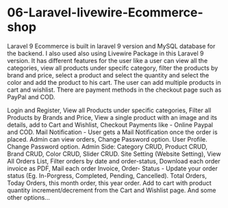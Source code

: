 # 06-Laravel-livewire-Ecommerce-shop

Laravel 9 Ecommerce is built in laravel 9 version and MySQL database for the backend. I also used also using Livewire Package in this Laravel 9 version. It has different features for the user like a user can view all the categories, view all products under specifc category, filter the products by brand and price, select a product and select the quantity and select the color and add the product to his cart. The user can add multiple products in cart and wishlist. There are payment methods in the checkout page such as PayPal and COD.

Login and Register, View all Products under specific categories, Filter all Products by Brands and Price, View a single product with an image and its details, add to Cart and Wishlist, Checkout Payments like - Online Paypal and COD. Mail Notification - User gets a Mail Notification once the order is placed. Admin can view orders, Change Password option. User Profile. Change Password option. Admin Side: Category CRUD, Product CRUD, Brand CRUD, Color CRUD, Slider CRUD. Site Setting (Website Setting), View All Orders List, Filter orders by date and order-status, Download each order invoice as PDF, Mail each order Invoice, Order- Status - Update your order status (Eg. In-Porgress, Completed, Pending, Cancelled). Total Orders, Today Orders, this month order, this year order. Add to cart with product quantity increment/decrement from the Cart and Wishlist page. And some other options...
